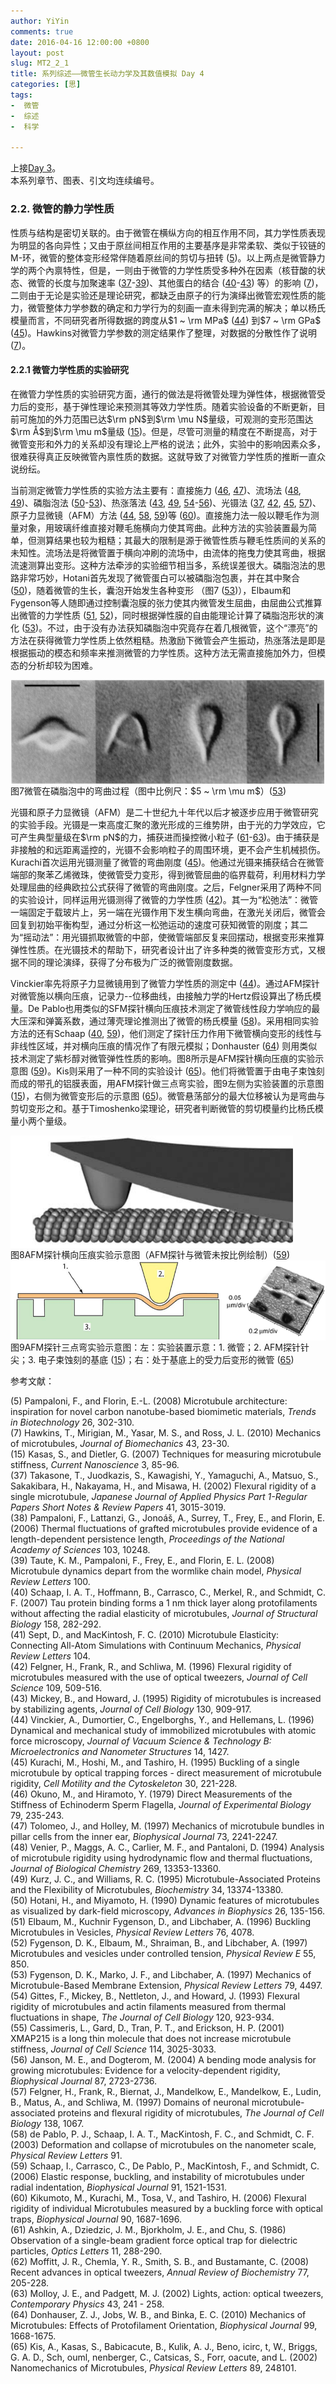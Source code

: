 ```yaml
---
author: YiYin
comments: true
date: 2016-04-16 12:00:00 +0800
layout: post
slug: MT2_2_1
title: 系列综述——微管生长动力学及其数值模拟 Day 4
categories: [思]
tags:
-  微管
-  综述
-  科学

---
```


上接[Day 3](http://whyhow.github.io/2016/04/15/mt2-1.html)。<br/>
本系列章节、图表、引文均连续编号。

### 2.2. 微管的静力学性质

性质与结构是密切关联的。由于微管在横纵方向的相互作用不同，其力学性质表现为明显的各向异性；又由于原丝间相互作用的主要基序是非常柔软、类似于铰链的M-环，微管的整体变形经常伴随着原丝间的剪切与扭转 (<a href="#r5">5</a>)。以上两点是微管静力学的两个內禀特性，但是，一则由于微管的力学性质受多种外在因素（核苷酸的状态、微管的长度与加聚速率 (<a href="#r37">37</a>-<a href="#r39">39</a>)、其他蛋白的结合 (<a href="#r40">40</a>-<a href="#r43">43</a>) 等）的影响 (<a href="#r7">7</a>)，二则由于无论是实验还是理论研究，都缺乏由原子的行为演绎出微管宏观性质的能力，微管整体力学参数的确定和力学行为的刻画一直未得到完满的解决；单以杨氏模量而言，不同研究者所得数据的跨度从$1 ~ \rm MPa$ (<a href="#r44">44</a>) 到$7 ~ \rm GPa$ (<a href="#r45">45</a>)。Hawkins对微管力学参数的测定结果作了整理，对数据的分散性作了说明 (<a href="#r7">7</a>)。

#### 2.2.1 微管力学性质的实验研究

在微管力学性质的实验研究方面，通行的做法是将微管处理为弹性体，根据微管受力后的变形，基于弹性理论来预测其等效力学性质。随着实验设备的不断更新，目前可施加的外力范围已达$\rm pN$到$\rm \mu N$量级，可观测的变形范围达$\rm Å$到$\rm \mu m$量级 (<a href="#r15">15</a>)。但是，尽管可测量的精度在不断提高，对于微管变形和外力的关系却没有理论上严格的说法；此外，实验中的影响因素众多，很难获得真正反映微管內禀性质的数据。这就导致了对微管力学性质的推断一直众说纷纭。

当前测定微管力学性质的实验方法主要有：直接施力 (<a href="#r46">46</a>, <a href="#r47">47</a>)、流场法 (<a href="#r48">48</a>, <a href="#r49">49</a>)、磷脂泡法 (<a href="#r50">50</a>-<a href="#r53">53</a>)、热涨落法 (<a href="#r43">43</a>, <a href="#r49">49</a>, <a href="#r54">54</a>-<a href="#r56">56</a>)、光镊法 (<a href="#r37">37</a>, <a href="#r42">42</a>, <a href="#r45">45</a>, <a href="#r57">57</a>)、原子力显微镜（AFM）方法 (<a href="#r44">44</a>, <a href="#r58">58</a>, <a href="#r59">59</a>)等 (<a href="#r60">60</a>)。直接施力法一般以鞭毛作为测量对象，用玻璃纤维直接对鞭毛施横向力使其弯曲。此种方法的实验装置最为简单，但测算结果也较为粗糙；其最大的限制是源于微管性质与鞭毛性质间的关系的未知性。流场法是将微管置于横向冲刷的流场中，由流体的拖曳力使其弯曲，根据流速测算出变形。这种方法牵涉的实验细节相当多，系统误差很大。磷脂泡法的思路非常巧妙，Hotani首先发现了微管蛋白可以被磷脂泡包裹，并在其中聚合 (<a href="#r50">50</a>)，随着微管的生长，囊泡开始发生各种变形 （图7 (<a href="#r53">53</a>)），Elbaum和Fygenson等人随即通过控制囊泡膜的张力使其内微管发生屈曲，由屈曲公式推算出微管的力学性质 (<a href="#r51">51</a>, <a href="#r52">52</a>)，同时根据弹性膜的自由能理论计算了磷脂泡形状的演化 (<a href="#r53">53</a>)。不过，由于没有办法获知磷脂泡中究竟存在着几根微管，这个“漂亮”的方法在获得微管力学性质上依然粗糙。热激励下微管会产生振动，热涨落法是即是根据振动的模态和频率来推测微管的力学性质。这种方法无需直接施加外力，但模态的分析却较为困难。

<div class="figure"><img src="/public/images/microtubule/image064.png" align="middle"><div class="caption"><span class="fignum">图7</span>微管在磷脂泡中的弯曲过程（图中比例尺：$5 ~ \rm \mu m$）(<a href="#r53">53</a>)</div></div>

光镊和原子力显微镜（AFM）是二十世纪九十年代以后才被逐步应用于微管研究的实验手段。光镊是一束高度汇聚的激光形成的三维势阱，由于光的力学效应，它可产生典型量级在$\rm pN$的力，捕获进而操控微小粒子 (<a href="#r61">61</a>-<a href="#r63">63</a>)。由于捕获是非接触的和远距离遥控的，光镊不会影响粒子的周围环境，更不会产生机械损伤。Kurachi首次运用光镊测量了微管的弯曲刚度 (<a href="#r45">45</a>)。他通过光镊来捕获结合在微管端部的聚苯乙烯微珠，使微管受力变形，得到微管屈曲的临界载荷，利用材料力学处理屈曲的经典欧拉公式获得了微管的弯曲刚度。之后，Felgner采用了两种不同的实验设计，同样运用光镊测得了微管的力学性质 (<a href="#r42">42</a>)。其一为“松弛法”：微管一端固定于载玻片上，另一端在光镊作用下发生横向弯曲，在激光关闭后，微管会回复到初始平衡构型，通过分析这一松弛运动的速度可获知微管的刚度；其二为“摇动法”：用光镊抓取微管的中部，使微管端部反复来回摆动，根据变形来推算弹性性质。在光镊技术的帮助下，研究者设计出了许多种类的微管变形方式，又根据不同的理论演绎，获得了分布极为广泛的微管刚度数据。

Vinckier率先将原子力显微镜用到了微管力学性质的测定中 (<a href="#r44">44</a>)。通过AFM探针对微管施以横向压痕，记录力--位移曲线，由接触力学的Hertz假设算出了杨氏模量。De Pablo也用类似的SFM探针横向压痕技术测定了微管线性段力学响应的最大压深和弹簧系数，通过薄壳理论推测出了微管的杨氏模量 (<a href="#r58">58</a>)。采用相同实验方法的还有Schaap (<a href="#r40">40</a>, <a href="#r59">59</a>)，他们测定了探针压力作用下微管横向变形的线性与非线性区域，并对横向压痕的情况作了有限元模拟；Donhauster (<a href="#r64">64</a>) 则用类似技术测定了紫杉醇对微管弹性性质的影响。图8所示是AFM探针横向压痕的实验示意图 (<a href="#r59">59</a>)。Kis则采用了一种不同的实验设计 (<a href="#r65">65</a>)。他们将微管置于由电子束蚀刻而成的带孔的铝膜表面，用AFM探针做三点弯实验，图9左侧为实验装置的示意图 (<a href="#r15">15</a>)，右侧为微管变形后的示意图 (<a href="#r65">65</a>)。微管悬荡部分的最大位移被认为是弯曲与剪切变形之和。基于Timoshenko梁理论，研究者判断微管的剪切模量约比杨氏模量小两个量级。

<div class="figure"><img src="/public/images/microtubule/image067.png" align="middle"><div class="caption"><span class="fignum">图8</span>AFM探针横向压痕实验示意图（AFM探针与微管未按比例绘制）(<a href="#r59">59</a>)</div></div>

<div class="figure"><img src="/public/images/microtubule/image069.png" align="middle"><div class="caption"><span class="fignum">图9</span>AFM探针三点弯实验示意图：左：实验装置示意：1. 微管；2. AFM探针针尖；3. 电子束蚀刻的基底 (<a href="#r15">15</a>)；右：处于基底上的受力后变形的微管 (<a href="#r65">65</a>)</div></div>

参考文献：

<a name="r5"></a>(5) Pampaloni, F., and Florin, E.-L. (2008) Microtubule architecture: inspiration for novel carbon nanotube-based biomimetic materials, *Trends in Biotechnology* 26, 302-310.<br/>
<a name="r7"></a>(7) Hawkins, T., Mirigian, M., Yasar, M. S., and Ross, J. L. (2010) Mechanics of microtubules, *Journal of Biomechanics* 43, 23-30.<br/>
<a name="r15"></a>(15) Kasas, S., and Dietler, G. (2007) Techniques for measuring microtubule stiffness, *Current Nanoscience* 3, 85-96.<br/>
<a name="r37"></a>(37) Takasone, T., Juodkazis, S., Kawagishi, Y., Yamaguchi, A., Matsuo, S., Sakakibara, H., Nakayama, H., and Misawa, H. (2002) Flexural rigidity of a single microtubule, *Japanese Journal of Applied Physics Part 1-Regular Papers Short Notes & Review Papers* 41, 3015-3019.<br/>
<a name="r38"></a>(38) Pampaloni, F., Lattanzi, G., Jonoáš, A., Surrey, T., Frey, E., and Florin, E. (2006) Thermal fluctuations of grafted microtubules provide evidence of a length-dependent persistence length, *Proceedings of the National Academy of Sciences* 103, 10248.<br/>
<a name="r39"></a>(39) Taute, K. M., Pampaloni, F., Frey, E., and Florin, E. L. (2008) Microtubule dynamics depart from the wormlike chain model, *Physical Review Letters* 100.<br/>
<a name="r40"></a>(40) Schaap, I. A. T., Hoffmann, B., Carrasco, C., Merkel, R., and Schmidt, C. F. (2007) Tau protein binding forms a 1 nm thick layer along protofilaments without affecting the radial elasticity of microtubules, *Journal of Structural Biology* 158, 282-292.<br/>
<a name="r41"></a>(41) Sept, D., and MacKintosh, F. C. (2010) Microtubule Elasticity: Connecting All-Atom Simulations with Continuum Mechanics, *Physical Review Letters* 104.<br/>
<a name="r42"></a>(42) Felgner, H., Frank, R., and Schliwa, M. (1996) Flexural rigidity of microtubules measured with the use of optical tweezers, *Journal of Cell Science* 109, 509-516.<br/>
<a name="r43"></a>(43) Mickey, B., and Howard, J. (1995) Rigidity of microtubules is increased by stabilizing agents, *Journal of Cell Biology* 130, 909-917.<br/>
<a name="r44"></a>(44) Vinckier, A., Dumortier, C., Engelborghs, Y., and Hellemans, L. (1996) Dynamical and mechanical study of immobilized microtubules with atomic force microscopy, *Journal of Vacuum Science & Technology B: Microelectronics and Nanometer Structures* 14, 1427.<br/>
<a name="r45"></a>(45) Kurachi, M., Hoshi, M., and Tashiro, H. (1995) Buckling of a single microtubule by optical trapping forces - direct measurement of microtubule rigidity, *Cell Motility and the Cytoskeleton* 30, 221-228.<br/>
<a name="r46"></a>(46) Okuno, M., and Hiramoto, Y. (1979) Direct Measurements of the Stiffness of Echinoderm Sperm Flagella, *Journal of Experimental Biology* 79, 235-243.<br/>
<a name="r47"></a>(47) Tolomeo, J., and Holley, M. (1997) Mechanics of microtubule bundles in pillar cells from the inner ear, *Biophysical Journal* 73, 2241-2247.<br/>
<a name="r48"></a>(48) Venier, P., Maggs, A. C., Carlier, M. F., and Pantaloni, D. (1994) Analysis of microtubule rigidity using hydrodynamic flow and thermal fluctuations, *Journal of Biological Chemistry* 269, 13353-13360.<br/>
<a name="r49"></a>(49) Kurz, J. C., and Williams, R. C. (1995) Microtubule-Associated Proteins and the Flexibility of Microtubules, *Biochemistry* 34, 13374-13380.<br/>
<a name="r50"></a>(50) Hotani, H., and Miyamoto, H. (1990) Dynamic features of microtubules as visualized by dark-field microscopy, *Advances in Biophysics* 26, 135-156.<br/>
<a name="r51"></a>(51) Elbaum, M., Kuchnir Fygenson, D., and Libchaber, A. (1996) Buckling Microtubules in Vesicles, *Physical Review Letters* 76, 4078.<br/>
<a name="r52"></a>(52) Fygenson, D. K., Elbaum, M., Shraiman, B., and Libchaber, A. (1997) Microtubules and vesicles under controlled tension, *Physical Review E* 55, 850.<br/>
<a name="r53"></a>(53) Fygenson, D. K., Marko, J. F., and Libchaber, A. (1997) Mechanics of Microtubule-Based Membrane Extension, *Physical Review Letters* 79, 4497.<br/>
<a name="r54"></a>(54) Gittes, F., Mickey, B., Nettleton, J., and Howard, J. (1993) Flexural rigidity of microtubules and actin filaments measured from thermal fluctuations in shape, *The Journal of Cell Biology* 120, 923-934.<br/>
<a name="r55"></a>(55) Cassimeris, L., Gard, D., Tran, P. T., and Erickson, H. P. (2001) XMAP215 is a long thin molecule that does not increase microtubule stiffness, *Journal of Cell Science* 114, 3025-3033.<br/>
<a name="r56"></a>(56) Janson, M. E., and Dogterom, M. (2004) A bending mode analysis for growing microtubules: Evidence for a velocity-dependent rigidity, *Biophysical Journal* 87, 2723-2736.<br/>
<a name="r57"></a>(57) Felgner, H., Frank, R., Biernat, J., Mandelkow, E., Mandelkow, E., Ludin, B., Matus, A., and Schliwa, M. (1997) Domains of neuronal microtubule-associated proteins and flexural rigidity of microtubules, *The Journal of Cell Biology* 138, 1067.<br/>
<a name="r58"></a>(58) de Pablo, P. J., Schaap, I. A. T., MacKintosh, F. C., and Schmidt, C. F. (2003) Deformation and collapse of microtubules on the nanometer scale, *Physical Review Letters* 91.<br/>
<a name="r59"></a>(59) Schaap, I., Carrasco, C., De Pablo, P., MacKintosh, F., and Schmidt, C. (2006) Elastic response, buckling, and instability of microtubules under radial indentation, *Biophysical Journal* 91, 1521-1531.<br/>
<a name="r60"></a>(60) Kikumoto, M., Kurachi, M., Tosa, V., and Tashiro, H. (2006) Flexural rigidity of individual Microtubules measured by a buckling force with optical traps, *Biophysical Journal* 90, 1687-1696.<br/>
<a name="r61"></a>(61) Ashkin, A., Dziedzic, J. M., Bjorkholm, J. E., and Chu, S. (1986) Observation of a single-beam gradient force optical trap for dielectric particles, *Optics Letters* 11, 288-290.<br/>
<a name="r62"></a>(62) Moffitt, J. R., Chemla, Y. R., Smith, S. B., and Bustamante, C. (2008) Recent advances in optical tweezers, *Annual Review of Biochemistry* 77, 205-228.<br/>
<a name="r63"></a>(63) Molloy, J. E., and Padgett, M. J. (2002) Lights, action: optical tweezers, *Contemporary Physics* 43, 241 - 258.<br/>
<a name="r64"></a>(64) Donhauser, Z. J., Jobs, W. B., and Binka, E. C. (2010) Mechanics of Microtubules: Effects of Protofilament Orientation, *Biophysical Journal* 99, 1668-1675.<br/>
<a name="r65"></a>(65) Kis, A., Kasas, S., Babicacute, B., Kulik, A. J., Beno, icirc, t, W., Briggs, G. A. D., Sch, ouml, nenberger, C., Catsicas, S., Forr, oacute, and L. (2002) Nanomechanics of Microtubules, *Physical Review Letters* 89, 248101.<br/>